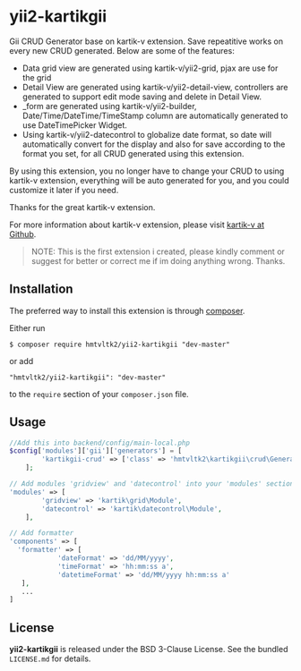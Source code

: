 yii2-kartikgii
==============

Gii CRUD Generator base on kartik-v extension. Save repeatitive works on every new CRUD generated. Below are some of the features:

- Data grid view are generated using kartik-v/yii2-grid, pjax are use for the grid
- Detail View are generated using kartik-v/yii2-detail-view, controllers are generated to support edit mode saving and delete in Detail View.
- _form are generated using kartik-v/yii2-builder, Date/Time/DateTime/TimeStamp column are automatically generated to use DateTimePicker Widget.
- Using kartik-v/yii2-datecontrol to globalize date format, so date will automatically convert for the display and also for save according to the format you set, for all CRUD generated using this extension.

By using this extension, you no longer have to change your CRUD to using kartik-v extension, everything will be auto generated for you, and you could customize it later if you need.

Thanks for the great kartik-v extension. 

For more information about kartik-v extension, please visit [kartik-v at Github](https://www.github.com/kartik-v).

> NOTE: This is the first extension i created, please kindly comment or suggest for better or correct me if im doing anything wrong. Thanks.

## Installation

The preferred way to install this extension is through [composer](http://getcomposer.org/download/).

Either run

```
$ composer require hmtvltk2/yii2-kartikgii "dev-master"
```

or add

```
"hmtvltk2/yii2-kartikgii": "dev-master"
```

to the ```require``` section of your `composer.json` file.

## Usage

```php
//Add this into backend/config/main-local.php
$config['modules']['gii']['generators'] = [
        'kartikgii-crud' => ['class' => 'hmtvltk2\kartikgii\crud\Generator'],
    ];
```

```php
// Add modules 'gridview' and 'datecontrol' into your 'modules' section in config/web 
'modules' => [
        'gridview' => 'kartik\grid\Module',
        'datecontrol' => 'kartik\datecontrol\Module',
    ],
```

```php
// Add formatter
'components' => [
  'formatter' => [
            'dateFormat' => 'dd/MM/yyyy',
            'timeFormat' => 'hh:mm:ss a',
            'datetimeFormat' => 'dd/MM/yyyy hh:mm:ss a'
   ],
   ...
]
```

## License

**yii2-kartikgii** is released under the BSD 3-Clause License. See the bundled `LICENSE.md` for details.
